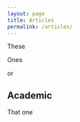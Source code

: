 ```yaml
---
layout: page
title: Articles
permalink: /articles/
---
```


These 

Ones

or

## Academic

That one
